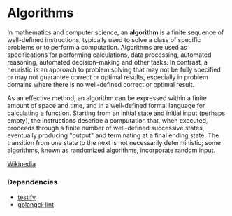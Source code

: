 # Algorithms

In mathematics and computer science, an **algorithm** is a finite sequence of well-defined instructions, typically used to solve a class of specific problems or to perform a computation. Algorithms are used as specifications for performing calculations, data processing, automated reasoning, automated decision-making and other tasks. In contrast, a heuristic is an approach to problem solving that may not be fully specified or may not guarantee correct or optimal results, especially in problem domains where there is no well-defined correct or optimal result.

As an effective method, an algorithm can be expressed within a finite amount of space and time, and in a well-defined formal language for calculating a function. Starting from an initial state and initial input (perhaps empty), the instructions describe a computation that, when executed, proceeds through a finite number of well-defined successive states, eventually producing "output" and terminating at a final ending state. The transition from one state to the next is not necessarily deterministic; some algorithms, known as randomized algorithms, incorporate random input.

[Wikipedia](https://en.wikipedia.org/wiki/Algorithm)

### Dependencies

* [testify](https://github.com/stretchr/testify)
* [golangci-lint](https://github.com/golangci/golangci-lint)